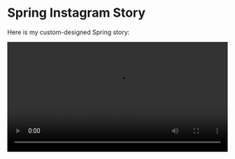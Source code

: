 # Spring Instagram Story

Here is my custom-designed Spring story:

<video src="spring_story.mp4" controls width="100%"></video>
